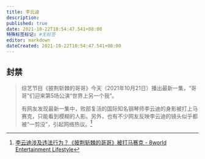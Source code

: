 ```yaml
---
title: 李云迪
description:
published: true
date: 2021-10-22T10:54:47.541+08:00
特殊标签标记: #无标签
editor: markdown
dateCreated: 2021-10-22T10:54:47.541+08:00
---
```


## 封禁

> 综艺节目《披荆斩棘的哥哥》今天（2021年10月21日）播出最新一集，“哥哥”们迎来第5场公演“世界上另一个我”。
>
> 有网友发现最新一集中，败部复活的国际知名钢琴师李云迪的身影被打上马赛克，只能看到模糊的人影。另外，也有不少网友反映李云迪的镜头似乎都被“一剪没”，引起网络热议。[^1623826]

[^1623826]: [李云迪涉及违法行为？《披荆斩棘的哥哥》被打马赛克 - 8world Entertainment Lifestyle](https://web.archive.org/web/20211021152601/https://entlife.8world.com/e-news/call-me-by-fire-li-yundi-1623826)
